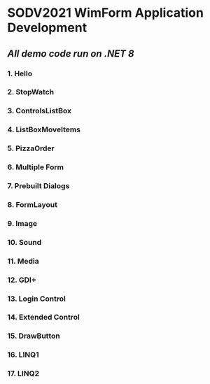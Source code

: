 # SODV2021 WimForm Application Development
## _All demo code run on .NET 8_
### 1. Hello
### 2. StopWatch
### 3. ControlsListBox
### 4. ListBoxMoveItems
### 5. PizzaOrder
### 6. Multiple Form
### 7. Prebuilt Dialogs
### 8. FormLayout
### 9. Image
### 10. Sound
### 11. Media
### 12. GDI+
### 13. Login Control
### 14. Extended Control
### 15. DrawButton
### 16. LINQ1
### 17. LINQ2
